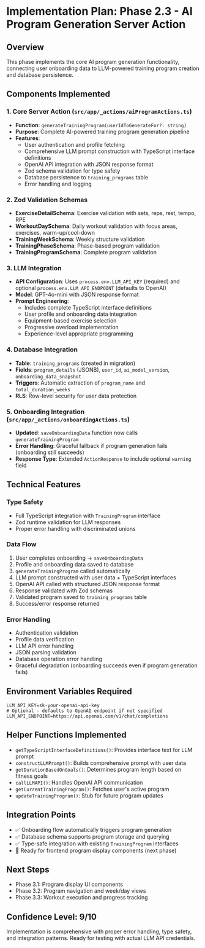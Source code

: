 # Implementation Plan: Phase 2.3 - AI Program Generation Server Action

## Overview
This phase implements the core AI program generation functionality, connecting user onboarding data to LLM-powered training program creation and database persistence.

## Components Implemented

### 1. Core Server Action (`src/app/_actions/aiProgramActions.ts`)
- **Function**: `generateTrainingProgram(userIdToGenerateFor?: string)`
- **Purpose**: Complete AI-powered training program generation pipeline
- **Features**:
  - User authentication and profile fetching
  - Comprehensive LLM prompt construction with TypeScript interface definitions
  - OpenAI API integration with JSON response format
  - Zod schema validation for type safety
  - Database persistence to `training_programs` table
  - Error handling and logging

### 2. Zod Validation Schemas
- **ExerciseDetailSchema**: Exercise validation with sets, reps, rest, tempo, RPE
- **WorkoutDaySchema**: Daily workout validation with focus areas, exercises, warm-up/cool-down
- **TrainingWeekSchema**: Weekly structure validation
- **TrainingPhaseSchema**: Phase-based program validation
- **TrainingProgramSchema**: Complete program validation

### 3. LLM Integration
- **API Configuration**: Uses `process.env.LLM_API_KEY` (required) and optional `process.env.LLM_API_ENDPOINT` (defaults to OpenAI)
- **Model**: GPT-4o-mini with JSON response format
- **Prompt Engineering**: 
  - Includes complete TypeScript interface definitions
  - User profile and onboarding data integration
  - Equipment-based exercise selection
  - Progressive overload implementation
  - Experience-level appropriate programming

### 4. Database Integration
- **Table**: `training_programs` (created in migration)
- **Fields**: `program_details` (JSONB), `user_id`, `ai_model_version`, `onboarding_data_snapshot`
- **Triggers**: Automatic extraction of `program_name` and `total_duration_weeks`
- **RLS**: Row-level security for user data protection

### 5. Onboarding Integration (`src/app/_actions/onboardingActions.ts`)
- **Updated**: `saveOnboardingData` function now calls `generateTrainingProgram`
- **Error Handling**: Graceful fallback if program generation fails (onboarding still succeeds)
- **Response Type**: Extended `ActionResponse` to include optional `warning` field

## Technical Features

### Type Safety
- Full TypeScript integration with `TrainingProgram` interface
- Zod runtime validation for LLM responses
- Proper error handling with discriminated unions

### Data Flow
1. User completes onboarding → `saveOnboardingData`
2. Profile and onboarding data saved to database
3. `generateTrainingProgram` called automatically
4. LLM prompt constructed with user data + TypeScript interfaces
5. OpenAI API called with structured JSON response format
6. Response validated with Zod schemas
7. Validated program saved to `training_programs` table
8. Success/error response returned

### Error Handling
- Authentication validation
- Profile data verification
- LLM API error handling
- JSON parsing validation
- Database operation error handling
- Graceful degradation (onboarding succeeds even if program generation fails)

## Environment Variables Required
```env
LLM_API_KEY=sk-your-openai-api-key
# Optional - defaults to OpenAI endpoint if not specified
LLM_API_ENDPOINT=https://api.openai.com/v1/chat/completions
```

## Helper Functions Implemented
- `getTypeScriptInterfaceDefinitions()`: Provides interface text for LLM prompt
- `constructLLMPrompt()`: Builds comprehensive prompt with user data
- `getDurationBasedOnGoals()`: Determines program length based on fitness goals
- `callLLMAPI()`: Handles OpenAI API communication
- `getCurrentTrainingProgram()`: Fetches user's active program
- `updateTrainingProgram()`: Stub for future program updates

## Integration Points
- ✅ Onboarding flow automatically triggers program generation
- ✅ Database schema supports program storage and querying
- ✅ Type-safe integration with existing `TrainingProgram` interfaces
- 🔄 Ready for frontend program display components (next phase)

## Next Steps
- Phase 3.1: Program display UI components
- Phase 3.2: Program navigation and week/day views
- Phase 3.3: Workout execution and progress tracking

## Confidence Level: 9/10
Implementation is comprehensive with proper error handling, type safety, and integration patterns. Ready for testing with actual LLM API credentials. 
